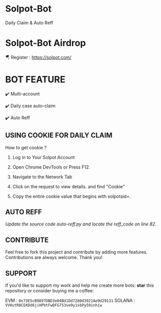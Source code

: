 # Solpot-Bot
Daily Claim &amp; Auto Reff 

# Solpot-Bot Airdrop 

🪂 Register : https://solpot.com/

# BOT FEATURE

✔️ Multi-account

✔️ Daily case auto-claim

✔️ Auto Reff

## USING COOKIE FOR DAILY CLAIM

How to get cookie ?

1. Log in to Your Solpot Account

2. Open Chrome DevTools or Press F12.

3. Navigate to the Network Tab

4. Click on the request to view details. and find "Cookie"

5. Copy the entire cookie value that begins with solpotsid=.

## AUTO REFF

*Update the source code auto-reff.py and locate the reff_code on line 82.*

## CONTRIBUTE

Feel free to fork this project and contribute by adding more features. Contributions are always welcome. Thank you!

## SUPPORT

If you'd like to support my work and help me create more bots:
**star** this repository or consider buying me a coffee:

EVM : `0x73E5cB9897DBD3e04Bd1Dd7280d3921Ae9d29131`
SOLANA : `VVHutR8CEKDd6jiHPbtFwDFG753ve9y1sbPy59inhiw`  
